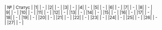   | № | Статус |
  |1|  | - |
  |2|  | - |
  |3|  | - |
  |4|  | - |
  |5|  | - |
  |6|  | - |
|7|  | - |
|8|  | - |
|9|  | - |
|10|  | - |
|11|  | - |
|12|  | - |
|13|  | - |
|14|  | - |
|15|  | - |
|16|  | - |
|17|  | - |
|18|  | - |
|19|  | - |
|20|  | - |
|21|  | - |
|22|  | - |
|23|  | - |
|24|  | - |
|25|  | - |
|26|  | - |
|27|  | - |
